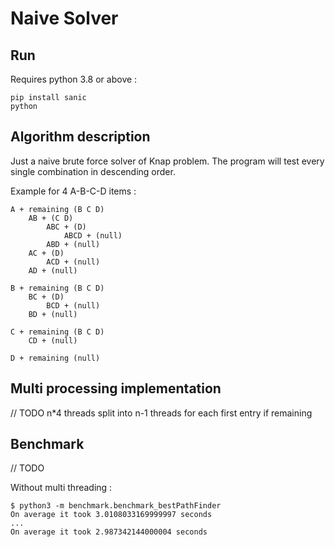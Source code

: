 # Naive Solver
## Run

Requires python 3.8 or above :

```Shell
pip install sanic
python 
```

## Algorithm description

Just a naive brute force solver of Knap problem. 
The program will test every single combination in descending order.  

Example for 4 A-B-C-D items :

```
A + remaining (B C D)
    AB + (C D)
        ABC + (D)
            ABCD + (null)
        ABD + (null)
    AC + (D)
        ACD + (null)
    AD + (null)
        
B + remaining (B C D)
    BC + (D)
        BCD + (null)
    BD + (null)

C + remaining (B C D)
    CD + (null)

D + remaining (null)
```

## Multi processing implementation

// TODO n*4 threads split into n-1 threads for each first entry if remaining

## Benchmark
// TODO

Without multi threading : 

```shell
$ python3 -m benchmark.benchmark_bestPathFinder  
On average it took 3.0108033169999997 seconds  
...  
On average it took 2.987342144000004 seconds  
```

